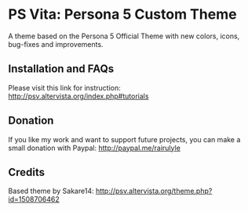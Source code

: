 # PS Vita: Persona 5 Custom Theme
A theme based on the Persona 5 Official Theme with new colors, icons, bug-fixes and improvements.

## Installation and FAQs
Please visit this link for instruction: 
http://psv.altervista.org/index.php#tutorials

## Donation
If you like my work and want to support future projects, you can make a small donation with Paypal: 
http://paypal.me/rairulyle

## Credits
Based theme by Sakare14: http://psv.altervista.org/theme.php?id=1508706462
